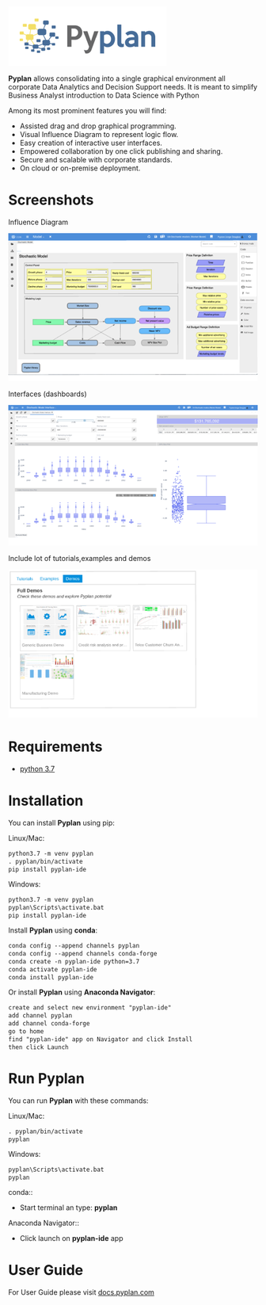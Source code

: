 ![Pyplan](assets/img/logo.png)


**Pyplan** allows consolidating into a single graphical environment all
corporate Data Analytics and Decision Support needs. It is meant to
simplify Business Analyst introduction to Data Science with Python

Among its most prominent features you will find:

-   Assisted drag and drop graphical programming.
-   Visual Influence Diagram to represent logic flow.
-   Easy creation of interactive user interfaces.
-   Empowered collaboration by one click publishing and sharing.
-   Secure and scalable with corporate standards.
-   On cloud or on-premise deployment.

Screenshots
===========

Influence Diagram

![Influence Diagram](assets/img/diagram.png) 

Interfaces (dashboards)

![Interfaces](assets/img/interface.png)

Include lot of tutorials,examples and demos

![Demos](assets/img/demos.png)

Requirements
============

-   [python 3.7](https://www.python.org/downloads/release/python-375/)

Installation
============

You can install **Pyplan** using pip:

Linux/Mac:

    python3.7 -m venv pyplan
    . pyplan/bin/activate
    pip install pyplan-ide

Windows:

    python3.7 -m venv pyplan
    pyplan\Scripts\activate.bat
    pip install pyplan-ide

Install **Pyplan** using **conda**:

    conda config --append channels pyplan
    conda config --append channels conda-forge
    conda create -n pyplan-ide python=3.7
    conda activate pyplan-ide
    conda install pyplan-ide

Or install **Pyplan** using **Anaconda Navigator**:

    create and select new environment "pyplan-ide"
    add channel pyplan
    add channel conda-forge
    go to home
    find "pyplan-ide" app on Navigator and click Install
    then click Launch


Run Pyplan
==========

You can run **Pyplan** with these commands:

Linux/Mac:

    . pyplan/bin/activate
    pyplan

Windows:

    pyplan\Scripts\activate.bat
    pyplan

conda::

- Start terminal an type: **pyplan**

Anaconda Navigator::

- Click launch on **pyplan-ide** app



User Guide
==========
For User Guide please visit [docs.pyplan.com](http://docs.pyplan.com/)


